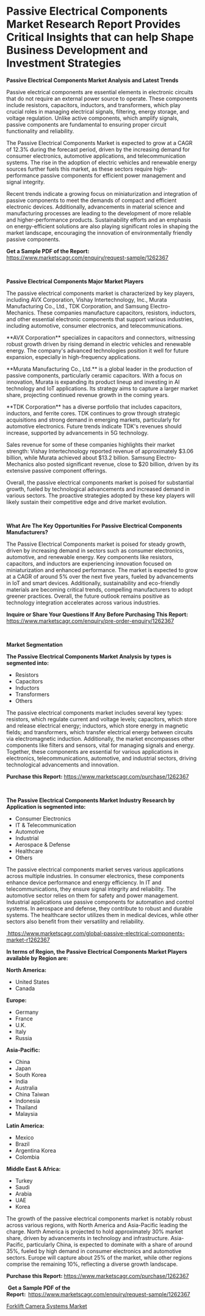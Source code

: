 <p><h1>Passive Electrical Components Market Research Report Provides Critical Insights that can help Shape Business Development and Investment Strategies</h1></p><p><strong>Passive Electrical Components Market Analysis and Latest Trends</strong></p>
<p><p>Passive electrical components are essential elements in electronic circuits that do not require an external power source to operate. These components include resistors, capacitors, inductors, and transformers, which play crucial roles in managing electrical signals, filtering, energy storage, and voltage regulation. Unlike active components, which amplify signals, passive components are fundamental to ensuring proper circuit functionality and reliability.</p><p>The Passive Electrical Components Market is expected to grow at a CAGR of 12.3% during the forecast period, driven by the increasing demand for consumer electronics, automotive applications, and telecommunication systems. The rise in the adoption of electric vehicles and renewable energy sources further fuels this market, as these sectors require high-performance passive components for efficient power management and signal integrity.</p><p>Recent trends indicate a growing focus on miniaturization and integration of passive components to meet the demands of compact and efficient electronic devices. Additionally, advancements in material science and manufacturing processes are leading to the development of more reliable and higher-performance products. Sustainability efforts and an emphasis on energy-efficient solutions are also playing significant roles in shaping the market landscape, encouraging the innovation of environmentally friendly passive components.</p></p>
<p><strong>Get a Sample PDF of the Report:&nbsp;</strong> <a href="https://www.marketscagr.com/enquiry/request-sample/1262367?utm_campaign=1868&utm_medium=2&utm_source=Github&utm_content=ia&utm_term=06042025&utm_id=passive-electrical-components">https://www.marketscagr.com/enquiry/request-sample/1262367</a></p>
<p>&nbsp;</p>
<p><strong>Passive Electrical Components Major Market Players</strong></p>
<p><p>The passive electrical components market is characterized by key players, including AVX Corporation, Vishay Intertechnology, Inc., Murata Manufacturing Co., Ltd., TDK Corporation, and Samsung Electro-Mechanics. These companies manufacture capacitors, resistors, inductors, and other essential electronic components that support various industries, including automotive, consumer electronics, and telecommunications.</p><p>**AVX Corporation** specializes in capacitors and connectors, witnessing robust growth driven by rising demand in electric vehicles and renewable energy. The company's advanced technologies position it well for future expansion, especially in high-frequency applications.</p><p>**Murata Manufacturing Co., Ltd.** is a global leader in the production of passive components, particularly ceramic capacitors. With a focus on innovation, Murata is expanding its product lineup and investing in AI technology and IoT applications. Its strategy aims to capture a larger market share, projecting continued revenue growth in the coming years.</p><p>**TDK Corporation** has a diverse portfolio that includes capacitors, inductors, and ferrite cores. TDK continues to grow through strategic acquisitions and strong demand in emerging markets, particularly for automotive electronics. Future trends indicate TDK's revenues should increase, supported by advancements in 5G technology.</p><p>Sales revenue for some of these companies highlights their market strength: Vishay Intertechnology reported revenue of approximately $3.06 billion, while Murata achieved about $13.2 billion. Samsung Electro-Mechanics also posted significant revenue, close to $20 billion, driven by its extensive passive component offerings.</p><p>Overall, the passive electrical components market is poised for substantial growth, fueled by technological advancements and increased demand in various sectors. The proactive strategies adopted by these key players will likely sustain their competitive edge and drive market evolution.</p></p>
<p>&nbsp;</p>
<p><strong>What Are The Key Opportunities For Passive Electrical Components Manufacturers?</strong></p>
<p><p>The Passive Electrical Components market is poised for steady growth, driven by increasing demand in sectors such as consumer electronics, automotive, and renewable energy. Key components like resistors, capacitors, and inductors are experiencing innovation focused on miniaturization and enhanced performance. The market is expected to grow at a CAGR of around 5% over the next five years, fueled by advancements in IoT and smart devices. Additionally, sustainability and eco-friendly materials are becoming critical trends, compelling manufacturers to adopt greener practices. Overall, the future outlook remains positive as technology integration accelerates across various industries.</p></p>
<p><strong>Inquire or Share Your Questions If Any Before Purchasing This Report:</strong> <a href="https://www.marketscagr.com/enquiry/pre-order-enquiry/1262367?utm_campaign=1868&utm_medium=2&utm_source=Github&utm_content=ia&utm_term=06042025&utm_id=passive-electrical-components">https://www.marketscagr.com/enquiry/pre-order-enquiry/1262367</a></p>
<p>&nbsp;</p>
<p><strong>Market Segmentation</strong></p>
<p><strong>The Passive Electrical Components Market Analysis by types is segmented into:</strong></p>
<p><ul><li>Resistors</li><li>Capacitors</li><li>Inductors</li><li>Transformers</li><li>Others</li></ul></p>
<p><p>The passive electrical components market includes several key types: resistors, which regulate current and voltage levels; capacitors, which store and release electrical energy; inductors, which store energy in magnetic fields; and transformers, which transfer electrical energy between circuits via electromagnetic induction. Additionally, the market encompasses other components like filters and sensors, vital for managing signals and energy. Together, these components are essential for various applications in electronics, telecommunications, automotive, and industrial sectors, driving technological advancements and innovation.</p></p>
<p><strong>Purchase this Report:&nbsp;</strong><a href="https://www.marketscagr.com/purchase/1262367?utm_campaign=1868&utm_medium=2&utm_source=Github&utm_content=ia&utm_term=06042025&utm_id=passive-electrical-components">https://www.marketscagr.com/purchase/1262367</a></p>
<p>&nbsp;</p>
<p><strong>The Passive Electrical Components Market Industry Research by Application is segmented into:</strong></p>
<p><ul><li>Consumer Electronics</li><li>IT & Telecommunication</li><li>Automotive</li><li>Industrial</li><li>Aerospace & Defense</li><li>Healthcare</li><li>Others</li></ul></p>
<p><p>The passive electrical components market serves various applications across multiple industries. In consumer electronics, these components enhance device performance and energy efficiency. In IT and telecommunications, they ensure signal integrity and reliability. The automotive sector relies on them for safety and power management. Industrial applications use passive components for automation and control systems. In aerospace and defense, they contribute to robust and durable systems. The healthcare sector utilizes them in medical devices, while other sectors also benefit from their versatility and reliability.</p></p>
<p><a href="https://www.marketscagr.com/global-passive-electrical-components-market-r1262367?utm_campaign=1868&utm_medium=2&utm_source=Github&utm_content=ia&utm_term=06042025&utm_id=passive-electrical-components">&nbsp;https://www.marketscagr.com/global-passive-electrical-components-market-r1262367</a></p>
<p><strong>In terms of Region, the Passive Electrical Components Market Players available by Region are:</strong></p>
<p>
    <p> <strong> North America: </strong>
        <ul>
            <li>United States</li>
            <li>Canada</li>
        </ul>
        </p> 
    <p> <strong> Europe: </strong>
        <ul>
            <li>Germany</li>
            <li>France</li>
            <li>U.K.</li>
            <li>Italy</li>
            <li>Russia</li>
        </ul>
        </p> 
    <p> <strong> Asia-Pacific: </strong>
        <ul>
            <li>China</li>
            <li>Japan</li>
            <li>South Korea</li>
            <li>India</li>
            <li>Australia</li>
            <li>China Taiwan</li>
            <li>Indonesia</li>
            <li>Thailand</li>
            <li>Malaysia</li>
        </ul>
        </p> 
    <p> <strong> Latin America: </strong>
        <ul>
            <li>Mexico</li>
            <li>Brazil</li>
            <li>Argentina Korea</li>
            <li>Colombia</li>
        </ul>
        </p> 
    <p> <strong> Middle East & Africa: </strong>
        <ul>
            <li>Turkey</li>
            <li>Saudi</li>
            <li>Arabia</li>
            <li>UAE</li>
            <li>Korea</li>
        </ul>
    </p>
    </p>
<p><p>The growth of the passive electrical components market is notably robust across various regions, with North America and Asia-Pacific leading the charge. North America is projected to hold approximately 30% market share, driven by advancements in technology and infrastructure. Asia-Pacific, particularly China, is expected to dominate with a share of around 35%, fueled by high demand in consumer electronics and automotive sectors. Europe will capture about 25% of the market, while other regions comprise the remaining 10%, reflecting a diverse growth landscape.</p></p>
<p><strong>Purchase this Report: </strong><a href="https://www.marketscagr.com/purchase/1262367?utm_campaign=1868&utm_medium=2&utm_source=Github&utm_content=ia&utm_term=06042025&utm_id=passive-electrical-components">https://www.marketscagr.com/purchase/1262367</a></p>
<p>&nbsp;<strong>Get a Sample PDF of the Report:&nbsp;&nbsp;</strong><a href="https://www.marketscagr.com/enquiry/request-sample/1262367?utm_campaign=1868&utm_medium=2&utm_source=Github&utm_content=ia&utm_term=06042025&utm_id=passive-electrical-components">https://www.marketscagr.com/enquiry/request-sample/1262367</a></p>
<p><strong></strong></p>
<p><p><a href="https://github.com/RickHolmes3/Market-Research-Report-List-7/blob/main/forklift-camera-systems-market.md?utm_campaign=1868&utm_medium=2&utm_source=Github&utm_content=ia&utm_term=06042025&utm_id=passive-electrical-components">Forklift Camera Systems Market</a></p></p>